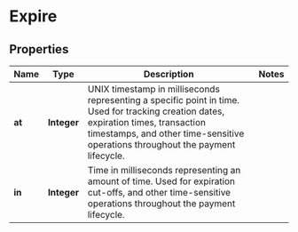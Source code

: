 

# Expire


## Properties

| Name | Type | Description | Notes |
|------------ | ------------- | ------------- | -------------|
|**at** | **Integer** | UNIX timestamp in milliseconds representing a specific point in time. Used for tracking creation dates, expiration times, transaction timestamps, and other time-sensitive operations throughout the payment lifecycle. |  |
|**in** | **Integer** | Time in milliseconds representing an amount of time. Used for expiration cut-offs, and other time-sensitive operations throughout  the payment lifecycle. |  |



